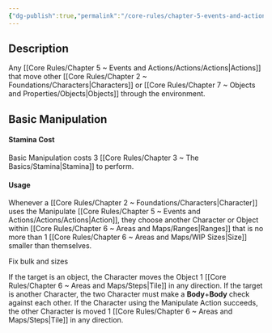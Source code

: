 ```yaml
---
{"dg-publish":true,"permalink":"/core-rules/chapter-5-events-and-actions/actions/wip-manipulate/"}
---
```


## Description
Any [[Core Rules/Chapter 5 ~ Events and Actions/Actions/Actions\|Actions]] that move other [[Core Rules/Chapter 2 ~ Foundations/Characters\|Characters]] or [[Core Rules/Chapter 7 ~ Objects and Properties/Objects\|Objects]] through the environment.

## Basic Manipulation
#### Stamina Cost
Basic Manipulation costs 3 [[Core Rules/Chapter 3 ~ The Basics/Stamina\|Stamina]] to perform.
#### Usage
Whenever a [[Core Rules/Chapter 2 ~ Foundations/Characters\|Character]] uses the Manipulate [[Core Rules/Chapter 5 ~ Events and Actions/Actions/Actions\|Action]], they choose another Character or Object within [[Core Rules/Chapter 6 ~ Areas and Maps/Ranges\|Ranges]] that is no more than 1 [[Core Rules/Chapter 6 ~ Areas and Maps/WIP Sizes\|Size]] smaller than themselves.

Fix bulk and sizes

If the target is an object, the Character moves the Object 1 [[Core Rules/Chapter 6 ~ Areas and Maps/Steps\|Tile]] in any direction.
If the target is another Character, the two Character must make a **Body**+**Body** check against each other. If the Character using the Manipulate Action succeeds, the other Character is moved 1 [[Core Rules/Chapter 6 ~ Areas and Maps/Steps\|Tile]] in any direction.